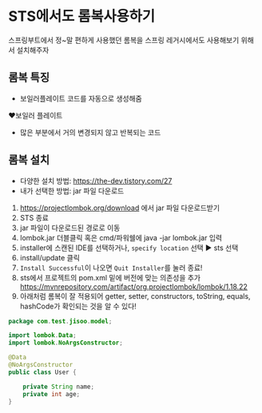 ﻿# STS에서도 롬복사용하기

스프링부트에서 정~말 편하게 사용했던 롬복을 스프링 레거시에서도 사용해보기 위해서 설치해주자

## 롬복 특징
- 보일러플레이트 코드를 자동으로 생성해줌

❤보일러 플레이트

- 많은 부분에서 거의 변경되지 않고 반복되는 코드

## 롬복 설치

- 다양한 설치 방법: https://the-dev.tistory.com/27
- 내가 선택한 방법: jar 파일 다운로드

1. https://projectlombok.org/download 에서 jar 파일 다운로드받기
2. STS 종료
3. jar 파일이 다운로드된 경로로 이동
4. lombok.jar 더블클릭 혹은 cmd/파워쉘에 java -jar lombok.jar 입력
5. installer에 스캔된 IDE를 선택하거나, `specify location` 선택 ▶ sts 선택
6. install/update 클릭
7. `Install Successful`이 나오면 `Quit Installer`를 눌러 종료!
8. sts에서 프로젝트의 pom.xml 밑에 버전에 맞는 의존성을 추가
https://mvnrepository.com/artifact/org.projectlombok/lombok/1.18.22
9. 아래처럼 롬복이 잘 적용되어 getter, setter, constructors, toString, equals, hashCode가 확인되는 것을 알 수 있다!
```java
package com.test.jisoo.model;

import lombok.Data;
import lombok.NoArgsConstructor;

@Data
@NoArgsConstructor
public class User {

	private String name;
	private int age;
}
 ```
